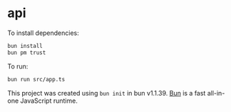 # api

To install dependencies:

```bash
bun install
bun pm trust
```

To run:

```bash
bun run src/app.ts
```

This project was created using `bun init` in bun v1.1.39. [Bun](https://bun.sh) is a fast all-in-one JavaScript runtime.
